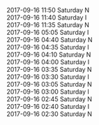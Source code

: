 2017-09-16 11:50 Saturday  N  
2017-09-16 11:40 Saturday  I  
2017-09-16 11:35 Saturday  N  
2017-09-16 05:05 Saturday  I  
2017-09-16 04:40 Saturday  N  
2017-09-16 04:35 Saturday  I  
2017-09-16 04:10 Saturday  N  
2017-09-16 04:00 Saturday  I  
2017-09-16 03:35 Saturday  N  
2017-09-16 03:30 Saturday  I  
2017-09-16 03:05 Saturday  N  
2017-09-16 03:00 Saturday  I  
2017-09-16 02:45 Saturday  N  
2017-09-16 02:40 Saturday  I  
2017-09-16 02:30 Saturday  N  
